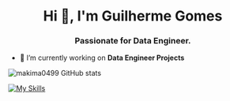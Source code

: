 <h1 align="center">Hi 👋, I'm Guilherme Gomes</h1>
<h3 align="center">Passionate for Data Engineer.</h3>

- 🔭 I’m currently working on **Data Engineer Projects**

![makima0499 GitHub stats](https://github-readme-stats.vercel.app/api?username=makima0499&show_icons=true&theme=radical&count_private=true)

[![My Skills](https://skillicons.dev/icons?i=python,aws,gcp,azure,docker,kubernetes,ansible,linux,postgres,mongodb&perline=6)](https://skillicons.dev)

